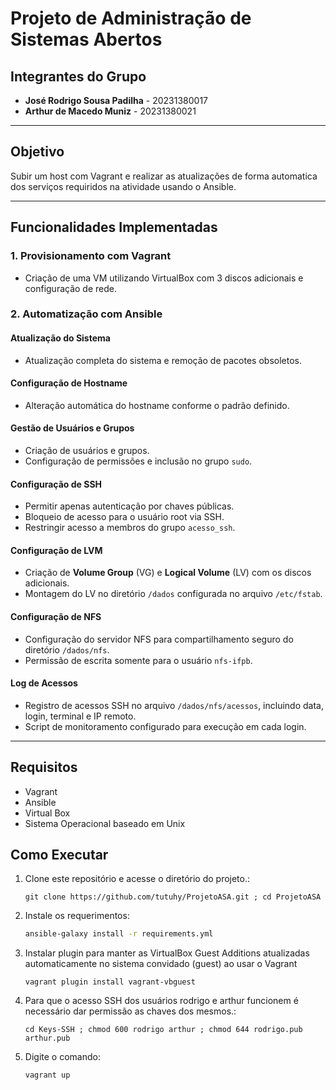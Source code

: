 # Projeto de Administração de Sistemas Abertos

## Integrantes do Grupo
- **José Rodrigo Sousa Padilha** - 20231380017  
- **Arthur de Macedo Muniz** - 20231380021  

---

## Objetivo

Subir um host com Vagrant e realizar as atualizações de forma automatica dos serviços requiridos na atividade usando o Ansible.

---

## Funcionalidades Implementadas

### 1. **Provisionamento com Vagrant**
- Criação de uma VM utilizando VirtualBox com 3 discos adicionais e configuração de rede.

### 2. **Automatização com Ansible**
#### Atualização do Sistema
- Atualização completa do sistema e remoção de pacotes obsoletos.

#### Configuração de Hostname
- Alteração automática do hostname conforme o padrão definido.

#### Gestão de Usuários e Grupos
- Criação de usuários e grupos.
- Configuração de permissões e inclusão no grupo `sudo`.

#### Configuração de SSH
- Permitir apenas autenticação por chaves públicas.
- Bloqueio de acesso para o usuário root via SSH.
- Restringir acesso a membros do grupo `acesso_ssh`.

#### Configuração de LVM
- Criação de **Volume Group** (VG) e **Logical Volume** (LV) com os discos adicionais.
- Montagem do LV no diretório `/dados` configurada no arquivo `/etc/fstab`.

#### Configuração de NFS
- Configuração do servidor NFS para compartilhamento seguro do diretório `/dados/nfs`.
- Permissão de escrita somente para o usuário `nfs-ifpb`.

#### Log de Acessos
- Registro de acessos SSH no arquivo `/dados/nfs/acessos`, incluindo data, login, terminal e IP remoto.
- Script de monitoramento configurado para execução em cada login.

---
## Requisitos

- Vagrant
- Ansible
- Virtual Box
- Sistema Operacional baseado em Unix

## Como Executar

1. Clone este repositório e acesse o diretório do projeto.:
    ```
    git clone https://github.com/tutuhy/ProjetoASA.git ; cd ProjetoASA
    ```
2. Instale os requerimentos:
    ```bash
    ansible-galaxy install -r requirements.yml
    ```
3. Instalar plugin para manter as VirtualBox Guest Additions atualizadas automaticamente no sistema convidado (guest) ao usar o Vagrant
    ```
    vagrant plugin install vagrant-vbguest
    ```
4. Para que o acesso SSH dos usuários rodrigo e arthur funcionem é necessário dar permissão as chaves dos mesmos.:
    ```
    cd Keys-SSH ; chmod 600 rodrigo arthur ; chmod 644 rodrigo.pub arthur.pub
    ```
5. Digite o comando:
    ```
    vagrant up
    ```
    